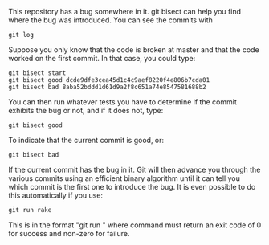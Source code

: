 This repository has a bug somewhere in it. git bisect can help you find where the bug was introduced. You can see the commits with

    git log

Suppose you only know that the code is broken at master and that the code worked on the first commit. In that case, you could type:

    git bisect start
    git bisect good dcde9dfe3cea45d1c4c9aef8220f4e806b7cda01
    git bisect bad 8aba52bddd1d61d9a2f8c651a74e8547581688b2

You can then run whatever tests you have to determine if the commit exhibits the bug or not, and if it does not, type:

    git bisect good

To indicate that the current commit is good, or:

    git bisect bad

If the current commit has the bug in it. Git will then advance you through the various commits using an efficient binary algorithm until it can tell you which commit is the first one to introduce the bug. It is even possible to do this automatically if you use:

    git run rake

This is in the format "git run <command>" where command must return an exit code of 0 for success and non-zero for failure.